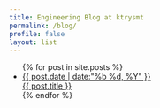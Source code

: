 ```yaml
---
title: Engineering Blog at ktrysmt 
permalink: /blog/
profile: false 
layout: list
---
```


<ul id="post-list">
    {% for post in site.posts %}
        <li>
            <a href="/{{ post.url | remove_first: '/' }}"><aside class="dates">{{ post.date | date:"%b %d, %Y" }}</aside></a>
            <a href="/{{ post.url | remove_first: '/' }}">{{ post.title }}</a>
        </li>
    {% endfor %}
</ul>
 
